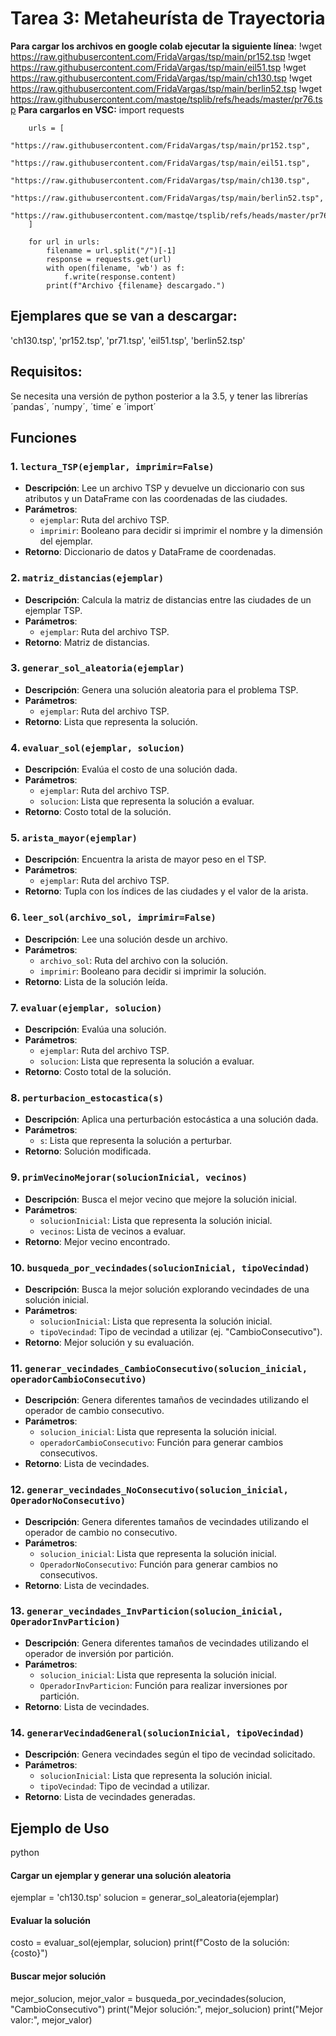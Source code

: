 # Tarea 3: Metaheurísta de Trayectoria

**Para cargar los archivos en google colab ejecutar la siguiente línea**:
      !wget https://raw.githubusercontent.com/FridaVargas/tsp/main/pr152.tsp
      !wget https://raw.githubusercontent.com/FridaVargas/tsp/main/eil51.tsp
      !wget https://raw.githubusercontent.com/FridaVargas/tsp/main/ch130.tsp
      !wget https://raw.githubusercontent.com/FridaVargas/tsp/main/berlin52.tsp
      !wget https://raw.githubusercontent.com/mastqe/tsplib/refs/heads/master/pr76.tsp
**Para cargarlos en VSC:**
      import requests

        urls = [
            "https://raw.githubusercontent.com/FridaVargas/tsp/main/pr152.tsp",
            "https://raw.githubusercontent.com/FridaVargas/tsp/main/eil51.tsp",
            "https://raw.githubusercontent.com/FridaVargas/tsp/main/ch130.tsp",
            "https://raw.githubusercontent.com/FridaVargas/tsp/main/berlin52.tsp",
            "https://raw.githubusercontent.com/mastqe/tsplib/refs/heads/master/pr76.tsp"
        ]
        
        for url in urls:
            filename = url.split("/")[-1]
            response = requests.get(url)
            with open(filename, 'wb') as f:
                f.write(response.content)
            print(f"Archivo {filename} descargado.")

## Ejemplares que se van a descargar:
'ch130.tsp', 'pr152.tsp', 'pr71.tsp', 'eil51.tsp', 'berlin52.tsp'

## Requisitos: 
Se necesita una versión de python posterior a la 3.5, y tener las librerías ´pandas´, ´numpy´, ´time´ e ´import´

## Funciones

### 1. `lectura_TSP(ejemplar, imprimir=False)`

- **Descripción**: Lee un archivo TSP y devuelve un diccionario con sus atributos y un DataFrame con las coordenadas de las ciudades.
- **Parámetros**:
  - `ejemplar`: Ruta del archivo TSP.
  - `imprimir`: Booleano para decidir si imprimir el nombre y la dimensión del ejemplar.
- **Retorno**: Diccionario de datos y DataFrame de coordenadas.

### 2. `matriz_distancias(ejemplar)`

- **Descripción**: Calcula la matriz de distancias entre las ciudades de un ejemplar TSP.
- **Parámetros**:
  - `ejemplar`: Ruta del archivo TSP.
- **Retorno**: Matriz de distancias.

### 3. `generar_sol_aleatoria(ejemplar)`

- **Descripción**: Genera una solución aleatoria para el problema TSP.
- **Parámetros**:
  - `ejemplar`: Ruta del archivo TSP.
- **Retorno**: Lista que representa la solución.

### 4. `evaluar_sol(ejemplar, solucion)`

- **Descripción**: Evalúa el costo de una solución dada.
- **Parámetros**:
  - `ejemplar`: Ruta del archivo TSP.
  - `solucion`: Lista que representa la solución a evaluar.
- **Retorno**: Costo total de la solución.

### 5. `arista_mayor(ejemplar)`

- **Descripción**: Encuentra la arista de mayor peso en el TSP.
- **Parámetros**:
  - `ejemplar`: Ruta del archivo TSP.
- **Retorno**: Tupla con los índices de las ciudades y el valor de la arista.

### 6. `leer_sol(archivo_sol, imprimir=False)`

- **Descripción**: Lee una solución desde un archivo.
- **Parámetros**:
  - `archivo_sol`: Ruta del archivo con la solución.
  - `imprimir`: Booleano para decidir si imprimir la solución.
- **Retorno**: Lista de la solución leída.

### 7. `evaluar(ejemplar, solucion)`

- **Descripción**: Evalúa una solución.
- **Parámetros**:
  - `ejemplar`: Ruta del archivo TSP.
  - `solucion`: Lista que representa la solución a evaluar.
- **Retorno**: Costo total de la solución.

### 8. `perturbacion_estocastica(s)`

- **Descripción**: Aplica una perturbación estocástica a una solución dada.
- **Parámetros**:
  - `s`: Lista que representa la solución a perturbar.
- **Retorno**: Solución modificada.

### 9. `primVecinoMejorar(solucionInicial, vecinos)`

- **Descripción**: Busca el mejor vecino que mejore la solución inicial.
- **Parámetros**:
  - `solucionInicial`: Lista que representa la solución inicial.
  - `vecinos`: Lista de vecinos a evaluar.
- **Retorno**: Mejor vecino encontrado.

### 10. `busqueda_por_vecindades(solucionInicial, tipoVecindad)`

- **Descripción**: Busca la mejor solución explorando vecindades de una solución inicial.
- **Parámetros**:
  - `solucionInicial`: Lista que representa la solución inicial.
  - `tipoVecindad`: Tipo de vecindad a utilizar (ej. "CambioConsecutivo").
- **Retorno**: Mejor solución y su evaluación.

### 11. `generar_vecindades_CambioConsecutivo(solucion_inicial, operadorCambioConsecutivo)`

- **Descripción**: Genera diferentes tamaños de vecindades utilizando el operador de cambio consecutivo.
- **Parámetros**:
  - `solucion_inicial`: Lista que representa la solución inicial.
  - `operadorCambioConsecutivo`: Función para generar cambios consecutivos.
- **Retorno**: Lista de vecindades.

### 12. `generar_vecindades_NoConsecutivo(solucion_inicial, OperadorNoConsecutivo)`

- **Descripción**: Genera diferentes tamaños de vecindades utilizando el operador de cambio no consecutivo.
- **Parámetros**:
  - `solucion_inicial`: Lista que representa la solución inicial.
  - `OperadorNoConsecutivo`: Función para generar cambios no consecutivos.
- **Retorno**: Lista de vecindades.

### 13. `generar_vecindades_InvParticion(solucion_inicial, OperadorInvParticion)`

- **Descripción**: Genera diferentes tamaños de vecindades utilizando el operador de inversión por partición.
- **Parámetros**:
  - `solucion_inicial`: Lista que representa la solución inicial.
  - `OperadorInvParticion`: Función para realizar inversiones por partición.
- **Retorno**: Lista de vecindades.

### 14. `generarVecindadGeneral(solucionInicial, tipoVecindad)`

- **Descripción**: Genera vecindades según el tipo de vecindad solicitado.
- **Parámetros**:
  - `solucionInicial`: Lista que representa la solución inicial.
  - `tipoVecindad`: Tipo de vecindad a utilizar.
- **Retorno**: Lista de vecindades generadas.

## Ejemplo de Uso

python
#### Cargar un ejemplar y generar una solución aleatoria
ejemplar = 'ch130.tsp'
solucion = generar_sol_aleatoria(ejemplar)

#### Evaluar la solución
costo = evaluar_sol(ejemplar, solucion)
print(f"Costo de la solución: {costo}")

#### Buscar mejor solución
mejor_solucion, mejor_valor = busqueda_por_vecindades(solucion, "CambioConsecutivo")
print("Mejor solución:", mejor_solucion)
print("Mejor valor:", mejor_valor)


